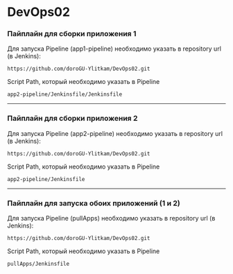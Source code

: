 # DevOps02
### Пайплайн для сборки приложения 1
Для запуска Pipeline (app1-pipeline) необходимо указать в repository url (в Jenkins):
```shell
https://github.com/doroGU-Ylitkam/DevOps02.git
```

Script Path, который необходимо указать в Pipeline
```shell
app2-pipeline/Jenkinsfile/Jenkinsfile
```
_____
### Пайплайн для сборки приложения 2
Для запуска Pipeline (app2-pipeline) необходимо указать в repository url (в Jenkins):
```shell
https://github.com/doroGU-Ylitkam/DevOps02.git
```

Script Path, который необходимо указать в Pipeline
```shell
app2-pipeline/Jenkinsfile
```
_____
### Пайплайн для запуска обоих приложений (1 и 2)
Для запуска Pipeline (pullApps) необходимо указать в repository url (в Jenkins):
```shell
https://github.com/doroGU-Ylitkam/DevOps02.git
```

Script Path, который необходимо указать в Pipeline
```shell
pullApps/Jenkinsfile
```


